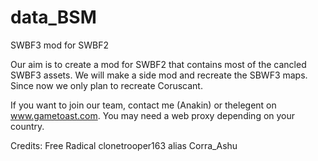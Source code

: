 # data_BSM
SWBF3 mod for SWBF2

Our aim is to create a mod for SWBF2 that contains most of the cancled SWBF3 assets. We will make a
side mod and recreate the SBWF3 maps. Since now we only plan to recreate Coruscant.

If you want to join our team, contact me (Anakin) or thelegent on www.gametoast.com. You may need a 
web proxy depending on your country.


Credits:
Free Radical
clonetrooper163 alias Corra_Ashu